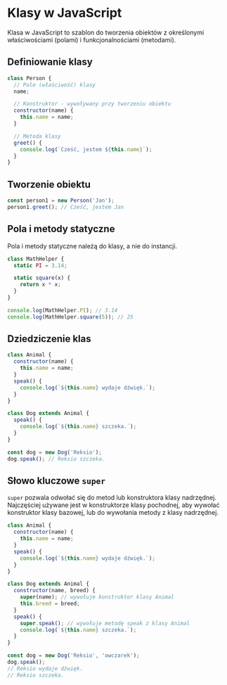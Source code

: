 # Klasy w JavaScript

Klasa w JavaScript to szablon do tworzenia obiektów z określonymi właściwościami (polami) i funkcjonalnościami (metodami).

## Definiowanie klasy

```javascript
class Person {
  // Pole (właściwość) klasy
  name;

  // Konstruktor - wywoływany przy tworzeniu obiektu
  constructor(name) {
    this.name = name;
  }

  // Metoda klasy
  greet() {
    console.log(`Cześć, jestem ${this.name}`);
  }
}
```

## Tworzenie obiektu

```javascript
const person1 = new Person('Jan');
person1.greet(); // Cześć, jestem Jan
```

## Pola i metody statyczne

Pola i metody statyczne należą do klasy, a nie do instancji.

```javascript
class MathHelper {
  static PI = 3.14;

  static square(x) {
    return x * x;
  }
}

console.log(MathHelper.PI); // 3.14
console.log(MathHelper.square(5)); // 25
```

## Dziedziczenie klas

```javascript
class Animal {
  constructor(name) {
    this.name = name;
  }
  speak() {
    console.log(`${this.name} wydaje dźwięk.`);
  }
}

class Dog extends Animal {
  speak() {
    console.log(`${this.name} szczeka.`);
  }
}

const dog = new Dog('Reksio');
dog.speak(); // Reksio szczeka.
```

## Słowo kluczowe `super`

`super` pozwala odwołać się do metod lub konstruktora klasy nadrzędnej. Najczęściej używane jest w konstruktorze klasy pochodnej, aby wywołać konstruktor klasy bazowej, lub do wywołania metody z klasy nadrzędnej.

```javascript
class Animal {
  constructor(name) {
    this.name = name;
  }
  speak() {
    console.log(`${this.name} wydaje dźwięk.`);
  }
}

class Dog extends Animal {
  constructor(name, breed) {
    super(name); // wywołuje konstruktor klasy Animal
    this.breed = breed;
  }
  speak() {
    super.speak(); // wywołuje metodę speak z klasy Animal
    console.log(`${this.name} szczeka.`);
  }
}

const dog = new Dog('Reksio', 'owczarek');
dog.speak();
// Reksio wydaje dźwięk.
// Reksio szczeka.
```
